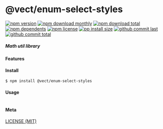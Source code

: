 # @vect/enum-select-styles

[![npm version][badge-npm-version]][url-npm]
[![npm download monthly][badge-npm-download-monthly]][url-npm]
[![npm download total][badge-npm-download-total]][url-npm]
[![npm dependents][badge-npm-dependents]][url-github]
[![npm license][badge-npm-license]][url-npm]
[![pp install size][badge-pp-install-size]][url-pp]
[![github commit last][badge-github-last-commit]][url-github]
[![github commit total][badge-github-commit-count]][url-github]

[//]: <> (Shields)
[badge-npm-version]: https://flat.badgen.net/npm/v/@vect/enum-select-styles
[badge-npm-download-monthly]: https://flat.badgen.net/npm/dm/@vect/enum-select-styles
[badge-npm-download-total]:https://flat.badgen.net/npm/dt/@vect/enum-select-styles
[badge-npm-dependents]: https://flat.badgen.net/npm/dependents/@vect/enum-select-styles
[badge-npm-license]: https://flat.badgen.net/npm/license/@vect/enum-select-styles
[badge-pp-install-size]: https://flat.badgen.net/packagephobia/install/@vect/enum-select-styles
[badge-github-last-commit]: https://flat.badgen.net/github/last-commit/hoyeungw/vect
[badge-github-commit-count]: https://flat.badgen.net/github/commits/hoyeungw/vect

[//]: <> (Link)
[url-npm]: https://npmjs.org/package/@vect/enum-select-styles
[url-pp]: https://packagephobia.now.sh/result?p=@vect/enum-select-styles
[url-github]: https://github.com/hoyeungw/vect

##### Math util library

#### Features

#### Install
```console
$ npm install @vect/enum-select-styles
```

#### Usage
```js
```

#### Meta
[LICENSE (MIT)](LICENSE)
